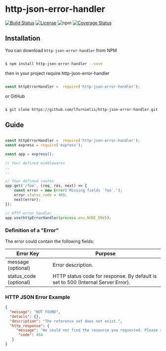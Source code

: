 
# http-json-error-handler

  
[![Build Status](https://travis-ci.org/lfurnielis/http-json-error-handler.svg?branch=master)](https://travis-ci.org/lfurnielis/loopsailor-sort)
[![License](https://img.shields.io/github/license/lfurnielis/http-json-error-handler.svg)](https://github.com/Naereen/StrapDown.js/blob/master/LICENSE)
![npm](https://img.shields.io/npm/dt/http-json-error-handler.svg)
[![Coverage Status](https://coveralls.io/repos/github/lfurnielis/http-json-error-handler/badge.svg?branch=master)](https://coveralls.io/github/lfurnielis/http-json-error-handler?branch=master)

  
## Installation


You can download `http-json-error-handler` from NPM


```bash

$ npm install http-json-error-handler --save

```

  
then in your project require http-json-error-handler

  
```js

const httpErrorHandler =  require('http-json-error-handler');

```

 
or GitHub

  
```bash

$ git clone https://github.com/lfurnielis/http-json-error-handler.git

```

  
## Guide

 
```js

const httpErrorHandler =  require('http-json-error-handler');
const express = require('express');

const app = express();

// Your defined middlewares
..
..

// Your defined routes
app.get('/foo', (req, res, next) => {
    const error = new Error('Missing fields `foo`.');
    error.status_code = 400;
    next(error);
});

// HTTP error handler
app.use(httpErrorHandler(process.env.NODE_ENV));

```


### Definition of a "Error"

 
The error could contain the following fields:

| Error Key          | Purpose                                                                          |
|--------------------|----------------------------------------------------------------------------------|
| message (optional) | Error description.                                                               |
| status_code (optional)    | HTTP status code for response. By default is set to 500 (Internal Server Error). |


### HTTP JSON Error Example

```json
{
  "message": "NOT FOUND",
  "details": {}, 
  "description": "The reference set does not exist.",
  "http_response": {
     "message": "We could not find the resource you requested. Please refer to the documentation for the list of resources.",
      "code": 404
   }
}
```

